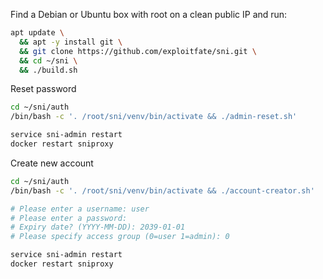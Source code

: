 
Find a Debian or Ubuntu box with root on a clean public IP and run:
  
```bash
apt update \
  && apt -y install git \
  && git clone https://github.com/exploitfate/sni.git \
  && cd ~/sni \
  && ./build.sh
```


Reset password
```bash
cd ~/sni/auth
/bin/bash -c '. /root/sni/venv/bin/activate && ./admin-reset.sh'

service sni-admin restart
docker restart sniproxy
```


Create new account
```bash
cd ~/sni/auth
/bin/bash -c '. /root/sni/venv/bin/activate && ./account-creator.sh'

# Please enter a username: user
# Please enter a password: 
# Expiry date? (YYYY-MM-DD): 2039-01-01
# Please specify access group (0=user 1=admin): 0

service sni-admin restart
docker restart sniproxy
```
